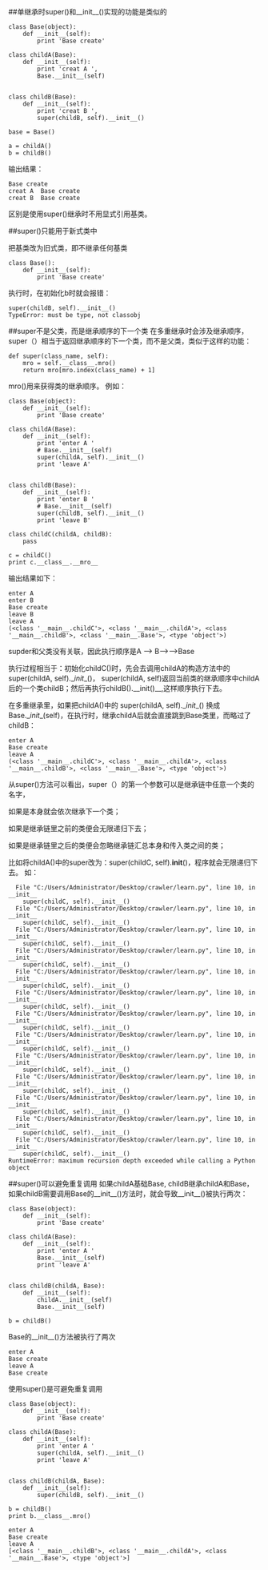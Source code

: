 ##单继承时super()和__init__()实现的功能是类似的
```
class Base(object):
    def __init__(self):
        print 'Base create'

class childA(Base):
    def __init__(self):
        print 'creat A ',
        Base.__init__(self)


class childB(Base):
    def __init__(self):
        print 'creat B ',
        super(childB, self).__init__()

base = Base()

a = childA()
b = childB()
```

输出结果：
```
Base create
creat A  Base create
creat B  Base create
```

区别是使用super()继承时不用显式引用基类。


##super()只能用于新式类中

把基类改为旧式类，即不继承任何基类
```
class Base():
    def __init__(self):
        print 'Base create'
```
执行时，在初始化b时就会报错：
```
super(childB, self).__init__()
TypeError: must be type, not classobj
```


##super不是父类，而是继承顺序的下一个类
在多重继承时会涉及继承顺序，super（）相当于返回继承顺序的下一个类，而不是父类，类似于这样的功能：
```
def super(class_name, self):
    mro = self.__class__.mro()
    return mro[mro.index(class_name) + 1]
```
mro()用来获得类的继承顺序。
例如：
```
class Base(object):
    def __init__(self):
        print 'Base create'

class childA(Base):
    def __init__(self):
        print 'enter A '
        # Base.__init__(self)
        super(childA, self).__init__()
        print 'leave A'


class childB(Base):
    def __init__(self):
        print 'enter B '
        # Base.__init__(self)
        super(childB, self).__init__()
        print 'leave B'

class childC(childA, childB):
    pass

c = childC()
print c.__class__.__mro__
```
输出结果如下：
```
enter A 
enter B 
Base create
leave B
leave A
(<class '__main__.childC'>, <class '__main__.childA'>, <class '__main__.childB'>, <class '__main__.Base'>, <type 'object'>)
```
supder和父类没有关联，因此执行顺序是A —> B—>—>Base

执行过程相当于：初始化childC()时，先会去调用childA的构造方法中的 super(childA, self).\__init__()， super(childA, self)返回当前类的继承顺序中childA后的一个类childB；然后再执行childB().\__init()__,这样顺序执行下去。

在多重继承里，如果把childA()中的 super(childA, self).\__init__() 换成Base.\__init__(self)，在执行时，继承childA后就会直接跳到Base类里，而略过了childB：
```
enter A 
Base create
leave A
(<class '__main__.childC'>, <class '__main__.childA'>, <class '__main__.childB'>, <class '__main__.Base'>, <type 'object'>)
```
从super()方法可以看出，super（）的第一个参数可以是继承链中任意一个类的名字，

如果是本身就会依次继承下一个类；

如果是继承链里之前的类便会无限递归下去；

如果是继承链里之后的类便会忽略继承链汇总本身和传入类之间的类；

比如将childA()中的super改为：super(childC, self).__init__()，程序就会无限递归下去。
如：
```
  File "C:/Users/Administrator/Desktop/crawler/learn.py", line 10, in __init__
    super(childC, self).__init__()
  File "C:/Users/Administrator/Desktop/crawler/learn.py", line 10, in __init__
    super(childC, self).__init__()
  File "C:/Users/Administrator/Desktop/crawler/learn.py", line 10, in __init__
    super(childC, self).__init__()
  File "C:/Users/Administrator/Desktop/crawler/learn.py", line 10, in __init__
    super(childC, self).__init__()
  File "C:/Users/Administrator/Desktop/crawler/learn.py", line 10, in __init__
    super(childC, self).__init__()
  File "C:/Users/Administrator/Desktop/crawler/learn.py", line 10, in __init__
    super(childC, self).__init__()
  File "C:/Users/Administrator/Desktop/crawler/learn.py", line 10, in __init__
    super(childC, self).__init__()
  File "C:/Users/Administrator/Desktop/crawler/learn.py", line 10, in __init__
    super(childC, self).__init__()
  File "C:/Users/Administrator/Desktop/crawler/learn.py", line 10, in __init__
    super(childC, self).__init__()
  File "C:/Users/Administrator/Desktop/crawler/learn.py", line 10, in __init__
    super(childC, self).__init__()
  File "C:/Users/Administrator/Desktop/crawler/learn.py", line 10, in __init__
    super(childC, self).__init__()
  File "C:/Users/Administrator/Desktop/crawler/learn.py", line 10, in __init__
    super(childC, self).__init__()
  File "C:/Users/Administrator/Desktop/crawler/learn.py", line 10, in __init__
    super(childC, self).__init__()
RuntimeError: maximum recursion depth exceeded while calling a Python object
```


##super()可以避免重复调用
如果childA基础Base, childB继承childA和Base，如果childB需要调用Base的__init__()方法时，就会导致__init__()被执行两次：
```
class Base(object):
    def __init__(self):
        print 'Base create'

class childA(Base):
    def __init__(self):
        print 'enter A '
        Base.__init__(self)
        print 'leave A'


class childB(childA, Base):
    def __init__(self):
        childA.__init__(self)
        Base.__init__(self)

b = childB()
```
Base的__init__()方法被执行了两次
```
enter A 
Base create
leave A
Base create
```
使用super()是可避免重复调用
```
class Base(object):
    def __init__(self):
        print 'Base create'

class childA(Base):
    def __init__(self):
        print 'enter A '
        super(childA, self).__init__()
        print 'leave A'


class childB(childA, Base):
    def __init__(self):
        super(childB, self).__init__()

b = childB()
print b.__class__.mro()
```
```
enter A 
Base create
leave A
[<class '__main__.childB'>, <class '__main__.childA'>, <class '__main__.Base'>, <type 'object'>]
```
